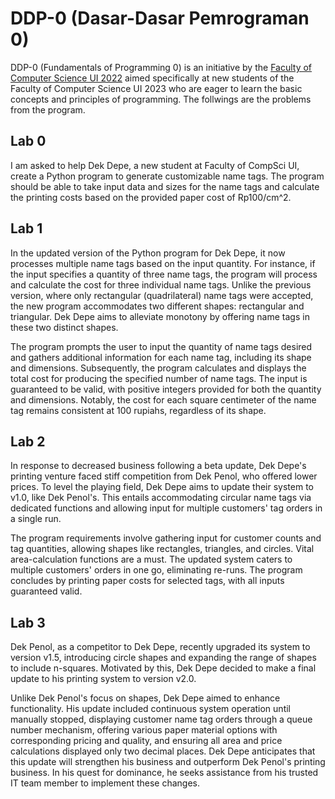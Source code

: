 # DDP-0 (Dasar-Dasar Pemrograman 0) 
DDP-0 (Fundamentals of Programming 0) is an initiative by the [Faculty of Computer Science UI 2022](https://www.instagram.com/anak_apollo/) aimed specifically at new students of the Faculty of Computer Science UI 2023 who are eager to learn the basic concepts and principles of programming. The follwings are the problems from the program.

## Lab 0
I am asked to help Dek Depe, a new student at Faculty of CompSci UI, create a Python program to generate customizable name tags. The program should be able to take input data and sizes for the name tags and calculate the printing costs based on the provided paper cost of Rp100/cm^2.

## Lab 1
In the updated version of the Python program for Dek Depe, it now processes multiple name tags based on the input quantity. For instance, if the input specifies a quantity of three name tags, the program will process and calculate the cost for three individual name tags. Unlike the previous version, where only rectangular (quadrilateral) name tags were accepted, the new program accommodates two different shapes: rectangular and triangular. Dek Depe aims to alleviate monotony by offering name tags in these two distinct shapes.

The program prompts the user to input the quantity of name tags desired and gathers additional information for each name tag, including its shape and dimensions. Subsequently, the program calculates and displays the total cost for producing the specified number of name tags. The input is guaranteed to be valid, with positive integers provided for both the quantity and dimensions. Notably, the cost for each square centimeter of the name tag remains consistent at 100 rupiahs, regardless of its shape.

## Lab 2
In response to decreased business following a beta update, Dek Depe's printing venture faced stiff competition from Dek Penol, who offered lower prices. To level the playing field, Dek Depe aims to update their system to v1.0, like Dek Penol's. This entails accommodating circular name tags via dedicated functions and allowing input for multiple customers' tag orders in a single run.

The program requirements involve gathering input for customer counts and tag quantities, allowing shapes like rectangles, triangles, and circles. Vital area-calculation functions are a must. The updated system caters to multiple customers' orders in one go, eliminating re-runs. The program concludes by printing paper costs for selected tags, with all inputs guaranteed valid.

## Lab 3
Dek Penol, as a competitor to Dek Depe, recently upgraded its system to version v1.5, introducing circle shapes and expanding the range of shapes to include n-squares. Motivated by this, Dek Depe decided to make a final update to his printing system to version v2.0. 

Unlike Dek Penol's focus on shapes, Dek Depe aimed to enhance functionality. His update included continuous system operation until manually stopped, displaying customer name tag orders through a queue number mechanism, offering various paper material options with corresponding pricing and quality, and ensuring all area and price calculations displayed only two decimal places. Dek Depe anticipates that this update will strengthen his business and outperform Dek Penol's printing business. In his quest for dominance, he seeks assistance from his trusted IT team member to implement these changes.
